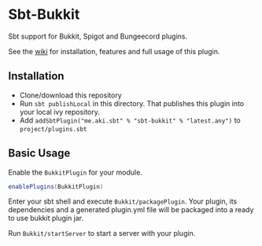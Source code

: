 # Sbt-Bukkit

Sbt support for Bukkit, Spigot and Bungeecord plugins.

See the [wiki](https://github.com/aki-ks/sbt-bukkit/wiki/) for installation, features and full usage of this plugin.

## Installation
- Clone/download this repository
- Run `sbt publishLocal` in this directory. That publishes this plugin into your local ivy repository.
- Add `addSbtPlugin("me.aki.sbt" % "sbt-bukkit" % "latest.any")` to `project/plugins.sbt`

## Basic Usage

Enable the `BukkitPlugin` for your module.
``` sbt
enablePlugins(BukkitPlugin)
```

Enter your sbt shell and execute `Bukkit/packagePlugin`.
Your plugin, its dependencies and a generated plugin.yml file will be packaged into a ready to use bukkit plugin jar.

Run `Bukkit/startServer` to start a server with your plugin.
